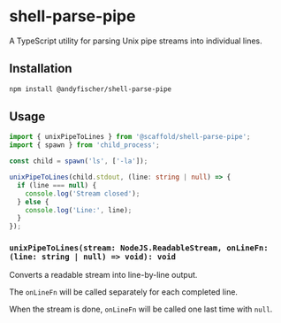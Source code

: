 # shell-parse-pipe

A TypeScript utility for parsing Unix pipe streams into individual lines.

## Installation

```bash
npm install @andyfischer/shell-parse-pipe
```

## Usage

```typescript
import { unixPipeToLines } from '@scaffold/shell-parse-pipe';
import { spawn } from 'child_process';

const child = spawn('ls', ['-la']);

unixPipeToLines(child.stdout, (line: string | null) => {
  if (line === null) {
    console.log('Stream closed');
  } else {
    console.log('Line:', line);
  }
});
```

### `unixPipeToLines(stream: NodeJS.ReadableStream, onLineFn: (line: string | null) => void): void`

Converts a readable stream into line-by-line output.

The `onLineFn` will be called separately for each completed line.

When the stream is done, `onLineFn` will be called one last time with `null`.

